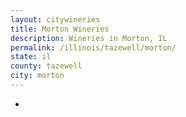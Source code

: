 ```yaml
---
layout: citywineries
title: Morton Wineries
description: Wineries in Morton, IL
permalink: /illinois/tazewell/morton/
state: il
county: tazewell
city: morton
---
```

-
